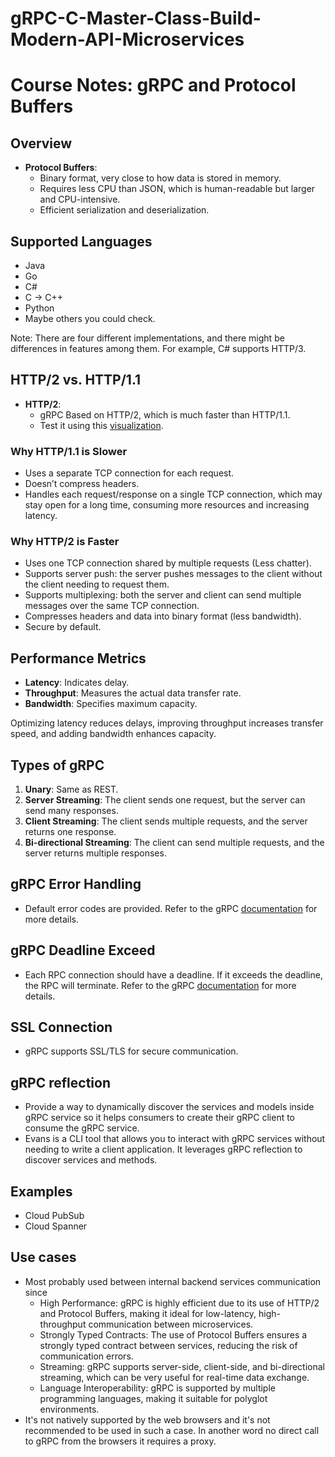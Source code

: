 # gRPC-C-Master-Class-Build-Modern-API-Microservices

# Course Notes: gRPC and Protocol Buffers

## Overview

- **Protocol Buffers**:
  - Binary format, very close to how data is stored in memory.
  - Requires less CPU than JSON, which is human-readable but larger and CPU-intensive.
  - Efficient serialization and deserialization.

## Supported Languages

- Java
- Go
- C#
- C → C++
- Python
- Maybe others you could check.

Note: There are four different implementations, and there might be differences in features among them. For example, C# supports HTTP/3.

## HTTP/2 vs. HTTP/1.1

- **HTTP/2**:
  - gRPC Based on HTTP/2, which is much faster than HTTP/1.1.
  - Test it using this [visualization](https://imagekit.io/demo/http2-vs-http1?utm_source=blog&utm_medium=blog&utm_campaign=Blog).

### Why HTTP/1.1 is Slower

- Uses a separate TCP connection for each request.
- Doesn’t compress headers.
- Handles each request/response on a single TCP connection, which may stay open for a long time, consuming more resources and increasing latency.

### Why HTTP/2 is Faster

- Uses one TCP connection shared by multiple requests (Less chatter).
- Supports server push: the server pushes messages to the client without the client needing to request them.
- Supports multiplexing: both the server and client can send multiple messages over the same TCP connection.
- Compresses headers and data into binary format (less bandwidth).
- Secure by default.

## Performance Metrics

- **Latency**: Indicates delay.
- **Throughput**: Measures the actual data transfer rate.
- **Bandwidth**: Specifies maximum capacity.

Optimizing latency reduces delays, improving throughput increases transfer speed, and adding bandwidth enhances capacity.

## Types of gRPC

1. **Unary**: Same as REST.
2. **Server Streaming**: The client sends one request, but the server can send many responses.
3. **Client Streaming**: The client sends multiple requests, and the server returns one response.
4. **Bi-directional Streaming**: The client can send multiple requests, and the server returns multiple responses.

## gRPC Error Handling

- Default error codes are provided. Refer to the gRPC [documentation](https://grpc.io/docs/guides/status-codes/) for more details.

## gRPC Deadline Exceed

- Each RPC connection should have a deadline. If it exceeds the deadline, the RPC will terminate. Refer to the gRPC [documentation](https://grpc.io/docs/guides/deadlines/) for more details.

## SSL Connection

- gRPC supports SSL/TLS for secure communication.

## gRPC reflection

- Provide a way to dynamically discover the services and models inside gRPC service so it helps consumers to create their gRPC client to consume the gRPC service.
- Evans is a CLI tool that allows you to interact with gRPC services without needing to write a client application. It leverages gRPC reflection to discover services and methods. 

## Examples

- Cloud PubSub
- Cloud Spanner

## Use cases

- Most probably used between internal backend services communication since
  - High Performance: gRPC is highly efficient due to its use of HTTP/2 and Protocol Buffers, making it ideal for low-latency, high-throughput communication between microservices.
  - Strongly Typed Contracts: The use of Protocol Buffers ensures a strongly typed contract between services, reducing the risk of communication errors.
  - Streaming: gRPC supports server-side, client-side, and bi-directional streaming, which can be very useful for real-time data exchange.
  - Language Interoperability: gRPC is supported by multiple programming languages, making it suitable for polyglot environments.
- It's not natively supported by the web browsers and it's not recommended to be used in such a case. In another word no direct call to gRPC from the browsers it requires a proxy.
